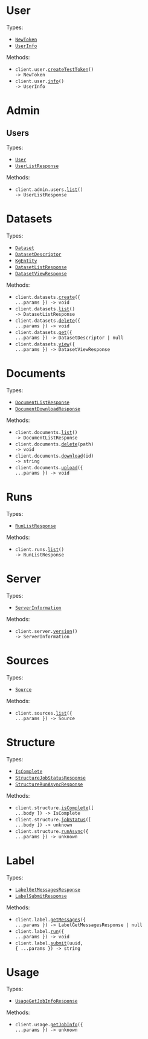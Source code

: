 # User

Types:

- <code><a href="./src/resources/user.ts">NewToken</a></code>
- <code><a href="./src/resources/user.ts">UserInfo</a></code>

Methods:

- <code title="post /user/create_test_token">client.user.<a href="./src/resources/user.ts">createTestToken</a>() -> NewToken</code>
- <code title="get /user/info">client.user.<a href="./src/resources/user.ts">info</a>() -> UserInfo</code>

# Admin

## Users

Types:

- <code><a href="./src/resources/admin/users.ts">User</a></code>
- <code><a href="./src/resources/admin/users.ts">UserListResponse</a></code>

Methods:

- <code title="get /admin/users/list">client.admin.users.<a href="./src/resources/admin/users.ts">list</a>() -> UserListResponse</code>

# Datasets

Types:

- <code><a href="./src/resources/datasets.ts">Dataset</a></code>
- <code><a href="./src/resources/datasets.ts">DatasetDescriptor</a></code>
- <code><a href="./src/resources/datasets.ts">KgEntity</a></code>
- <code><a href="./src/resources/datasets.ts">DatasetListResponse</a></code>
- <code><a href="./src/resources/datasets.ts">DatasetViewResponse</a></code>

Methods:

- <code title="post /dataset/create">client.datasets.<a href="./src/resources/datasets.ts">create</a>({ ...params }) -> void</code>
- <code title="get /dataset/list">client.datasets.<a href="./src/resources/datasets.ts">list</a>() -> DatasetListResponse</code>
- <code title="delete /dataset/delete">client.datasets.<a href="./src/resources/datasets.ts">delete</a>({ ...params }) -> void</code>
- <code title="get /dataset/info">client.datasets.<a href="./src/resources/datasets.ts">get</a>({ ...params }) -> DatasetDescriptor | null</code>
- <code title="get /dataset/view">client.datasets.<a href="./src/resources/datasets.ts">view</a>({ ...params }) -> DatasetViewResponse</code>

# Documents

Types:

- <code><a href="./src/resources/documents.ts">DocumentListResponse</a></code>
- <code><a href="./src/resources/documents.ts">DocumentDownloadResponse</a></code>

Methods:

- <code title="get /documents/list">client.documents.<a href="./src/resources/documents.ts">list</a>() -> DocumentListResponse</code>
- <code title="delete /documents/delete/{path}">client.documents.<a href="./src/resources/documents.ts">delete</a>(path) -> void</code>
- <code title="get /documents/download/{id}">client.documents.<a href="./src/resources/documents.ts">download</a>(id) -> string</code>
- <code title="post /documents/upload">client.documents.<a href="./src/resources/documents.ts">upload</a>({ ...params }) -> void</code>

# Runs

Types:

- <code><a href="./src/resources/runs.ts">RunListResponse</a></code>

Methods:

- <code title="get /runs/list">client.runs.<a href="./src/resources/runs.ts">list</a>() -> RunListResponse</code>

# Server

Types:

- <code><a href="./src/resources/server.ts">ServerInformation</a></code>

Methods:

- <code title="get /server/version">client.server.<a href="./src/resources/server.ts">version</a>() -> ServerInformation</code>

# Sources

Types:

- <code><a href="./src/resources/sources.ts">Source</a></code>

Methods:

- <code title="get /source/get_sources">client.sources.<a href="./src/resources/sources.ts">list</a>({ ...params }) -> Source</code>

# Structure

Types:

- <code><a href="./src/resources/structure.ts">IsComplete</a></code>
- <code><a href="./src/resources/structure.ts">StructureJobStatusResponse</a></code>
- <code><a href="./src/resources/structure.ts">StructureRunAsyncResponse</a></code>

Methods:

- <code title="post /structure/is_complete">client.structure.<a href="./src/resources/structure.ts">isComplete</a>([ ...body ]) -> IsComplete</code>
- <code title="post /structure/job_status">client.structure.<a href="./src/resources/structure.ts">jobStatus</a>([ ...body ]) -> unknown</code>
- <code title="post /structure/run_async">client.structure.<a href="./src/resources/structure.ts">runAsync</a>({ ...params }) -> unknown</code>

# Label

Types:

- <code><a href="./src/resources/label.ts">LabelGetMessagesResponse</a></code>
- <code><a href="./src/resources/label.ts">LabelSubmitResponse</a></code>

Methods:

- <code title="get /label/refresh">client.label.<a href="./src/resources/label.ts">getMessages</a>({ ...params }) -> LabelGetMessagesResponse | null</code>
- <code title="post /label/run_async">client.label.<a href="./src/resources/label.ts">run</a>({ ...params }) -> void</code>
- <code title="post /label/submit/{uuid}">client.label.<a href="./src/resources/label.ts">submit</a>(uuid, { ...params }) -> string</code>

# Usage

Types:

- <code><a href="./src/resources/usage.ts">UsageGetJobInfoResponse</a></code>

Methods:

- <code title="post /usage/get_job_info">client.usage.<a href="./src/resources/usage.ts">getJobInfo</a>({ ...params }) -> unknown</code>
